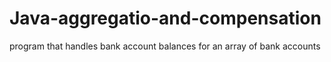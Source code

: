 # Java-aggregatio-and-compensation
program that handles bank account balances for an array of bank accounts
